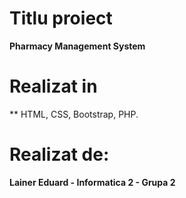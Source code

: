 # Titlu proiect

 **Pharmacy Management System**


# Realizat in
 ** HTML, CSS, Bootstrap, PHP.

# Realizat de: 

**Lainer Eduard - Informatica 2 - Grupa 2**

